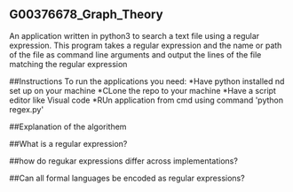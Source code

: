 ## G00376678_Graph_Theory
An application written in python3 to search a text file using a regular expression. This program takes a regular expression and the name or path of the file as command line arguments and output the lines of the file matching the regular expression

##Instructions
To run the applications you need:
*Have python installed nd set up on your machine
*CLone the repo to your machine
*Have a script editor like Visual code
*RUn application from cmd using command 'python regex.py'

##Explanation of the algorithem

##What is a regular expression?

##how do regukar expressions differ across implementations?

##Can all formal languages be encoded as regular expressions?
